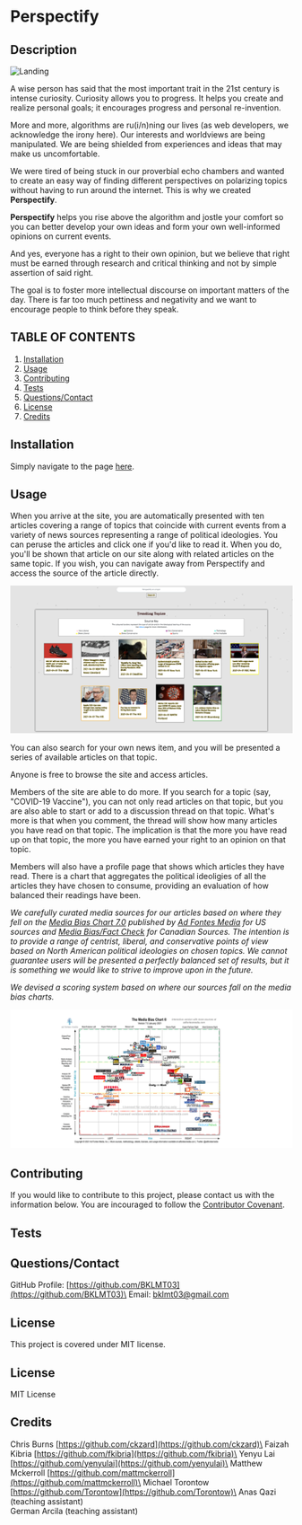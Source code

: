 # Perspectify

## Description

![Landing](/images/landing.gif)

A wise person has said that the most important trait in the 21st century is intense curiosity. Curiosity allows you to progress. It helps you create and realize personal goals; it encourages progress and personal re-invention.

More and more, algorithms are ru(i/n)ning our lives (as web developers, we acknowledge the irony here). Our interests and worldviews are being manipulated. We are being shielded from experiences and ideas that may make us uncomfortable.

We were tired of being stuck in our proverbial echo chambers and wanted to create an easy way of finding different perspectives on polarizing topics without having to run around the internet. This is why we created **Perspectify**.

**Perspectify** helps you rise above the algorithm and jostle your comfort so you can better develop your own ideas and form your own well-informed opinions on current events.

And yes, everyone has a right to their own opinion, but we believe that right must be earned through research and critical thinking and not by simple assertion of said right.

The goal is to foster more intellectual discourse on important matters of the day. There is far too much pettiness and negativity and we want to encourage people to think before they speak.

## TABLE OF CONTENTS

1. [Installation](#Installation)
2. [Usage](#Usage)
3. [Contributing](#Contributing)
4. [Tests](#Tests)
5. [Questions/Contact](#Questions/Contact)
6. [License](#License)
7. [Credits](#Credits)

## Installation

Simply navigate to the page [here](https://perspectify.herokuapp.com/).

## Usage

When you arrive at the site, you are automatically presented with ten articles covering a range of topics that coincide with current events from a variety of news sources representing a range of political ideologies. You can peruse the articles and click one if you'd like to read it. When you do, you'll be shown that article on our site along with related articles on the same topic. If you wish, you can navigate away from Perspectify and access the source of the article directly.

![Trending](/images/trending.png)

You can also search for your own news item, and you will be presented a series of available articles on that topic.

Anyone is free to browse the site and access articles.

Members of the site are able to do more. If you search for a topic (say, "COVID-19 Vaccine"), you can not only read articles on that topic, but you are also able to start or add to a discussion thread on that topic. What's more is that when you comment, the thread will show how many articles you have read on that topic. The implication is that the more you have read up on that topic, the more you have earned your right to an opinion on that topic.

Members will also have a profile page that shows which articles they have read. There is a chart that aggregates the political ideoligies of all the articles they have chosen to consume, providing an evaluation of how balanced their readings have been.

_We carefully curated media sources for our articles based on where they fell on the [Media Bias Chart 7.0](https://www.adfontesmedia.com/static-mbc/) published by [Ad Fontes Media](https://www.adfontesmedia.com) for US sources and [Media Bias/Fact Check](https://mediabiasfactcheck.com/) for Canadian Sources. The intention is to provide a range of centrist, liberal, and conservative points of view based on North American political ideologies on chosen topics. We cannot guarantee users will be presented a perfectly balanced set of results, but it is something we would like to strive to improve upon in the future._

_We devised a scoring system based on where our sources fall on the media bias charts._

![Bias Chart](/images/biasChart.png)

## Contributing

If you would like to contribute to this project, please contact us with the information below. You are incouraged to follow the [Contributor Covenant](https://www.contributor-covenant.org/).

## Tests

## Questions/Contact

GitHub Profile: [https://github.com/BKLMT03](https://github.com/BKLMT03)\
Email: [bklmt03@gmail.com](mailto:bklmt03@gmail.com)

## License

This project is covered under MIT license.

## License

MIT License

## Credits

Chris Burns [https://github.com/ckzard](https://github.com/ckzard)\
Faizah Kibria [https://github.com/fkibria](https://github.com/fkibria)\
Yenyu Lai [https://github.com/yenyulai](https://github.com/yenyulai)\
Matthew Mckerroll [https://github.com/mattmckerroll](https://github.com/mattmckerroll)\
Michael Torontow [https://github.com/Torontow](https://github.com/Torontow)\
Anas Qazi (teaching assistant)\
German Arcila (teaching assistant)
